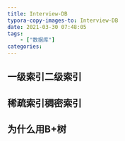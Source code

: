 ```yaml
---
title: Interview-DB
typora-copy-images-to: Interview-DB
date: 2021-03-30 07:48:05
tags:
    - ["数据库"]
categories:
---
```


## 一级索引二级索引

## 稀疏索引稠密索引

## 为什么用B+树